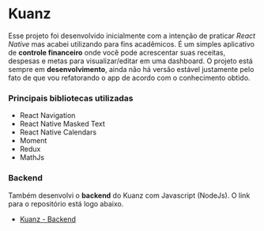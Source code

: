 # Kuanz

Esse projeto foi desenvolvido inicialmente com a intenção de praticar *React Native* mas acabei utilizando para fins acadêmicos. É um simples aplicativo de **controle financeiro** onde você pode acrescentar suas receitas, despesas e metas para visualizar/editar em uma dashboard. O projeto está sempre em **desenvolvimento**, ainda não há versão estável justamente pelo fato de que vou refatorando o app de acordo com o conhecimento obtido.

### Principais bibliotecas utilizadas
 - React Navigation
 - React Native Masked Text
 - React Native Calendars
 - Moment
 - Redux
 - MathJs 

### Backend
Também desenvolvi o **backend** do Kuanz com Javascript (NodeJs). O link para o repositório está logo abaixo.

 - [Kuanz - Backend](https://github.com/caiookb/kuanz-node)





